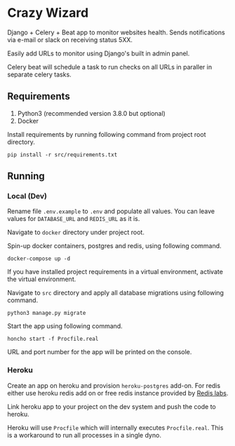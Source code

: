 # Crazy Wizard

Django + Celery + Beat app to monitor websites health.
Sends notifications via e-mail or slack on receiving status 5XX.

Easily add URLs to monitor using Django's built in admin panel.

Celery beat will schedule a task to run checks on all URLs in paraller in separate celery tasks.

## Requirements

1. Python3 (recommended version 3.8.0 but optional)
2. Docker

Install requirements by running following command from project root directory.

```shell
pip install -r src/requirements.txt
```

## Running

### Local (Dev)

Rename file `.env.example` to `.env` and populate all values. You can leave values for `DATABASE_URL` and `REDIS_URL` as it is.

Navigate to `docker` directory under project root.

Spin-up docker containers, postgres and redis, using following command.

```shell
docker-compose up -d
```

If you have installed project requirements in a virtual environment, activate the virtual environment.

Navigate to `src` directory and apply all database migrations using following command.

```shell
python3 manage.py migrate
```

Start the app using following command.

```shell
honcho start -f Procfile.real
```

URL and port number for the app will be printed on the console.

### Heroku

Create an app on heroku and provision `heroku-postgres` add-on.
For redis either use heroku redis add on or free redis instance provided by [Redis labs](https://redislabs.com/).

Link heroku app to your project on the dev system and push the code to heroku.

Heroku will use `Procfile` which will internally executes `Procfile.real`. This is a workaround to run all processes in a single dyno.
